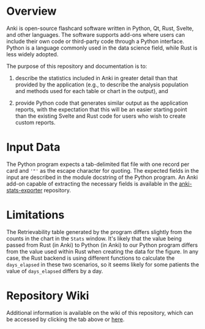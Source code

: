 # Overview

Anki is open-source flashcard software written in Python, Qt, Rust,
Svelte, and other languages. The software supports add-ons where users
can include their own code or third-party code through a Python
interface. Python is a language commonly used in the data science
field, while Rust is less widely adopted.

The purpose of this repository and documentation is to: 

1. describe the statistics included in Anki in greater detail than
that provided by the application (e.g., to describe the analysis
population and methods used for each table or chart in the output),
and 

2. provide Python code that generates similar output as the 
application reports, with the expectation that this will be 
an easier starting point than the existing Svelte and Rust
code for users who wish to create custom reports.

# Input Data

The Python program expects a tab-delimited flat file with one
record per card and `'"'` as the escape character for quoting.
The expected fields in the input are described in the module 
docstring of the Python program. An Anki add-on capable of
extracting the necessary fields is available in the
[anki-stats-exporter](https://github.com/ghrgriner/anki-stats-exporter/)
repository.

# Limitations

The Retrievability table generated by the program differs
slightly from the counts in the chart in the `Stats` window.
It's likely that the value being passed from Rust (in Anki)
to Python (in Anki) to our Python program differs from the
value used within Rust when creating the data for the figure.
In any case, the Rust backend is using different functions
to calculate the `days_elapsed` in these two scenarios, so
it seems likely for some patients the value of `days_elapsed`
differs by a day.

# Repository Wiki

Additional information is available on the wiki of this
repository, which can be accessed by clicking the tab above or
[here](https://github.com/ghrgriner/anki-stats/wiki).

